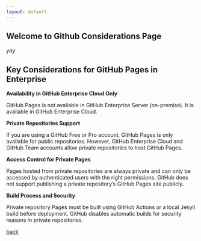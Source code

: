```yaml
---
layout: default
---
```


## Welcome to Github Considerations Page

_yay_

## Key Considerations for GitHub Pages in Enterprise

**Availability in GitHub Enterprise Cloud Only**

GitHub Pages is not available in GitHub Enterprise Server (on-premise).
It is available in GitHub Enterprise Cloud.

**Private Repositories Support**

If you are using a GitHub Free or Pro account, GitHub Pages is only available for public repositories.
However, GitHub Enterprise Cloud and GitHub Team accounts allow private repositories to host GitHub Pages.

**Access Control for Private Pages**

Pages hosted from private repositories are always private and can only be accessed by authenticated users with the right permissions.
GitHub does not support publishing a private repository’s GitHub Pages site publicly.

**Build Process and Security**

Private repository Pages must be built using GitHub Actions or a local Jekyll build before deployment.
GitHub disables automatic builds for security reasons in private repositories.

[back](./)
